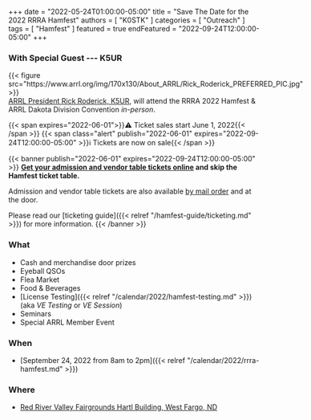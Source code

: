 +++
date = "2022-05-24T01:00:00-05:00"
title = "Save The Date for the 2022 RRRA Hamfest"
authors = [ "K0STK" ]
categories = [ "Outreach" ]
tags = [ "Hamfest" ]
featured = true
endFeatured = "2022-09-24T12:00:00-05:00"
+++
### With Special Guest --- K5UR
<div style="float:left;padding-right:1.4em;">
{{< figure src="https://www.arrl.org/img/170x130/About_ARRL/Rick_Roderick_PREFERRED_PIC.jpg" >}}
</div>
<p style="clear;both;"></p>

[ARRL President Rick Roderick, K5UR](https://www.arrl.org/president),
will attend the RRRA 2022 Hamfest & ARRL Dakota Division Convention
*in-person*.

{{< span expires="2022-06-01">}}:warning: Ticket sales start June 1, 2022{{< /span >}}
{{< span class="alert" publish="2022-06-01" expires="2022-09-24T12:00:00-05:00" >}}:information_source: Tickets are now on sale{{< /span >}}

<p style="clear:both;"></p>
<!--more-->

{{< banner publish="2022-06-01" expires="2022-09-24T12:00:00-05:00" >}}
**[Get your admission and vendor table tickets online](https://buytickets.at/redriverradioamateurs/700726/r/blog-save-the-date)
and skip the Hamfest ticket table.**

Admission and vendor table tickets are also available
[by mail order](https://cloud.rrra.org/index.php/s/4LSCD28maTmL7JT)
and at the door.

Please read our
[ticketing guide]({{< relref "/hamfest-guide/ticketing.md" >}})
for more information.
{{< /banner >}}

### What

* Cash and merchandise door prizes
* Eyeball QSOs
* Flea Market
* Food & Beverages
* [License Testing]({{< relref "/calendar/2022/hamfest-testing.md" >}}) (aka *VE Testing* or *VE Session*)
* Seminars
* Special ARRL Member Event

### When

* [September 24, 2022 from 8am to 2pm]({{< relref "/calendar/2022/rrra-hamfest.md" >}})

### Where

* [Red River Valley Fairgrounds Hartl Building, West Fargo, ND](/places/rrv-fairgrounds-hartl-building/)
